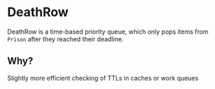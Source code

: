 # DeathRow

DeathRow is a time-based priority queue, which only pops items from `Prison` after they reached their deadline.

## Why?
Slightly more efficient checking of TTLs in caches or work queues
